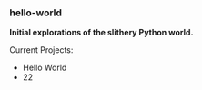 ### hello-world
**Initial explorations of the slithery Python world.**

Current Projects:
+ Hello World
+ 22
